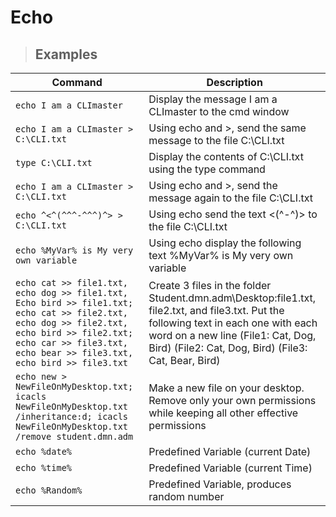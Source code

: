 # Echo

> ## **Examples**

| **Command** | **Description** |
|-------------|-----------------|
| `echo I am a CLImaster` | Display the message I am a CLImaster to the cmd window |
| `echo I am a CLImaster > C:\CLI.txt` | Using echo and >, send the same message to the file C:\CLI.txt |
| `type C:\CLI.txt` | Display the contents of C:\CLI.txt using the type command |
| `echo I am a CLImaster > C:\CLI.txt` | Using echo and >, send  the message again to the file C:\CLI.txt |
| `echo ^<^(^^^-^^^)^> >  C:\CLI.txt` | Using echo  send the text <(^-^)>  to the file C:\CLI.txt |
| `echo %MyVar% is My very own variable` | Using echo display the following text %MyVar% is My very own variable |
| `echo cat >> file1.txt, echo dog >> file1.txt, Echo bird >> file1.txt; echo cat >> file2.txt, echo dog >> file2.txt, echo bird >> file2.txt; echo car >> file3.txt, echo bear >> file3.txt, echo bird >> file3.txt` | Create 3 files in the folder Student.dmn.adm\Desktop:file1.txt, file2.txt, and file3.txt. Put the following text in each one with each word on a new line (File1: Cat, Dog, Bird) (File2: Cat, Dog, Bird) (File3: Cat, Bear, Bird) |
| `echo new > NewFileOnMyDesktop.txt; icacls NewFileOnMyDesktop.txt /inheritance:d; icacls NewFileOnMyDesktop.txt /remove student.dmn.adm` | Make a new file on your desktop. Remove only your own permissions while keeping all other effective permissions |
| `echo %date%` | Predefined Variable (current Date) |
| `echo %time%` | Predefined Variable (current Time) |
| `echo %Random%` |	Predefined Variable, produces random number|